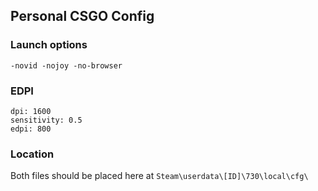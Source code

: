 ## Personal CSGO Config

### Launch options
`-novid -nojoy -no-browser`

### EDPI
```
dpi: 1600 
sensitivity: 0.5 
edpi: 800
```

### Location
Both files should be placed here at `Steam\userdata\[ID]\730\local\cfg\`
